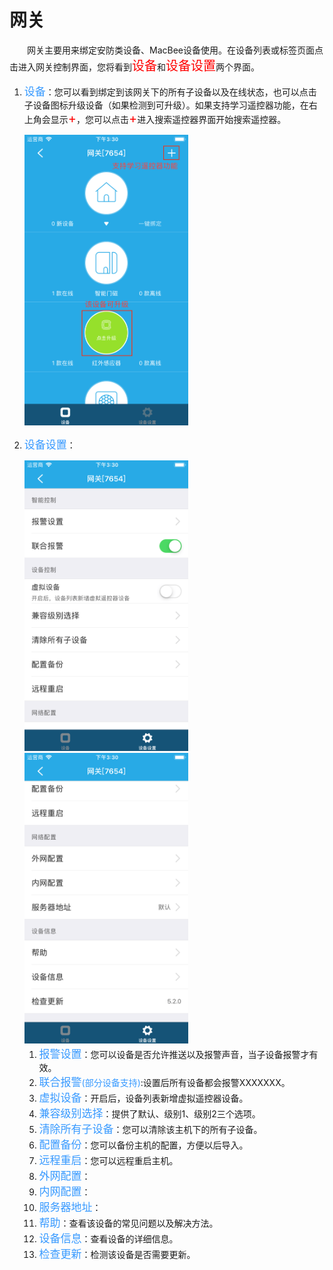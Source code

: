 # 网关

&emsp;&emsp;网关主要用来绑定安防类设备、MacBee设备使用。在设备列表或标签页面点击进入网关控制界面，您将看到<font style='color:#ff0000;font-size:20px'>设备</font>和<font style='color:#ff0000;font-size:20px'>设备设置</font>两个界面。

1. <font style='color:#3699ff;font-size:17px'>设备</font>：您可以看到绑定到该网关下的所有子设备以及在线状态，也可以点击子设备图标升级设备（如果检测到可升级）。如果支持学习遥控器功能，在右上角会显示<font style='color:#ff0000;font-size:20px'>+</font>，您可以点击<font style='color:#ff0000;font-size:20px'>+</font>进入搜索遥控器界面开始搜索遥控器。
	
	<img src="../images/WiFi/网关/控制界面.png" width = "262" height = "465">
	
2. <font style='color:#3699ff;font-size:17px'>设备设置</font>：

	<img src="../images/WiFi/网关/设备设置1.png" width = "262" height = "465">
	<img src="../images/WiFi/网关/设备设置2.png" width = "262" height = "465">
	
	1. <font style='color:#3699ff;font-size:17px'>报警设置</font>：您可以设备是否允许推送以及报警声音，当子设备报警才有效。
	2. <font style='color:#3699ff;font-size:17px'>联合报警</font><font style='color:#3699ff;font-size:14px'>(部分设备支持)</font>:设置后所有设备都会报警XXXXXXX。
	3. <font style='color:#3699ff;font-size:17px'>虚拟设备</font>：开启后，设备列表新增虚拟遥控器设备。
	4. <font style='color:#3699ff;font-size:17px'>兼容级别选择</font>：提供了默认、级别1、级别2三个选项。
	5. <font style='color:#3699ff;font-size:17px'>清除所有子设备</font>：您可以清除该主机下的所有子设备。
	6. <font style='color:#3699ff;font-size:17px'>配置备份</font>：您可以备份主机的配置，方便以后导入。
	7. <font style='color:#3699ff;font-size:17px'>远程重启</font>：您可以远程重启主机。
	8. <font style='color:#3699ff;font-size:17px'>外网配置</font>：
	9. <font style='color:#3699ff;font-size:17px'>内网配置</font>：
	10. <font style='color:#3699ff;font-size:17px'>服务器地址</font>：
	11. <font style='color:#3699ff;font-size:17px'>帮助</font>：查看该设备的常见问题以及解决方法。
	12. <font style='color:#3699ff;font-size:17px'>设备信息</font>：查看设备的详细信息。
	13. <font style='color:#3699ff;font-size:17px'>检查更新</font>：检测该设备是否需要更新。


